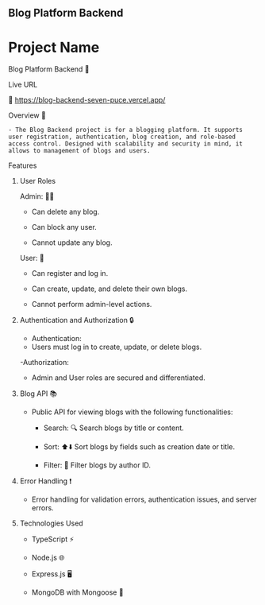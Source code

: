 ## Blog Platform Backend

# Project Name

Blog Platform Backend 📝

Live URL

🚀 https://blog-backend-seven-puce.vercel.app/

Overview 📝

    - The Blog Backend project is for a blogging platform. It supports user registration, authentication, blog creation, and role-based access control. Designed with scalability and security in mind, it allows to management of blogs and users.

Features

1. User Roles

   Admin: 👩‍💼

   - Can delete any blog.

   - Can block any user.

   - Cannot update any blog.

   User: 👤

   - Can register and log in.

   - Can create, update, and delete their own blogs.

   - Cannot perform admin-level actions.

2. Authentication and Authorization 🔒

   - Authentication:

   * Users must log in to create, update, or delete blogs.

   -Authorization:

   - Admin and User roles are secured and differentiated.

3. Blog API 📚

   - Public API for viewing blogs with the following functionalities:

     - Search: 🔍 Search blogs by title or content.

     - Sort: ⬆️⬇️ Sort blogs by fields such as creation date or title.

     - Filter: 🎯 Filter blogs by author ID.

4. Error Handling ❗

   - Error handling for validation errors, authentication issues, and server errors.

5. Technologies Used

   - TypeScript ⚡

   - Node.js 🌐

   - Express.js 🖥️

   - MongoDB with Mongoose 📂
